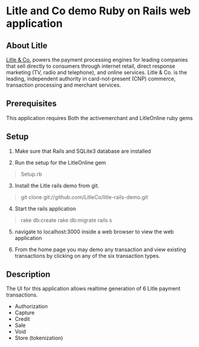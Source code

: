 Litle and Co demo Ruby on Rails web application
=================================================

About Litle
------------
[Litle &amp; Co.](http://www.litle.com) powers the payment processing engines for leading companies that sell directly to consumers through  internet retail, direct response marketing (TV, radio and telephone), and online services. Litle & Co. is the leading, independent authority in card-not-present (CNP) commerce, transaction processing and merchant services.

Prerequisites
-------------
This application requires Both the activemerchant and LitleOnline ruby gems 

Setup
-----
1) Make sure that Rails and SQLite3 database are installed

2) Run the setup for the LitleOnline gem

> Setup.rb

3) Install the Litle rails demo from git. 

>git clone git://github.com/LitleCo/litle-rails-demo.git

4) Start the rails application

> rake db:create
rake db:migrate
rails s

5) navigate to localhost:3000 inside a web browser to view the web application

6) From the home page you may demo any transaction and view existing transactions by clicking on any of the six transaction types.

Description
-----------
The UI for this application allows realtime generation of 6 Litle payment transactions.
	
 - Authorization
 - Capture
 - Credit
 - Sale
 - Void
 - Store (tokenization)


